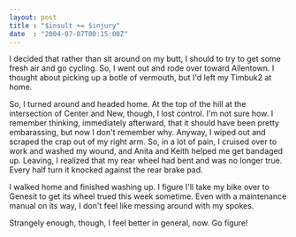 ```yaml
---
layout: post
title : "$insult += $injury"
date  : "2004-07-07T00:15:00Z"
---
```

I decided that rather than sit around on my butt, I should to try to get some fresh air and go cycling.  So, I went out and rode over toward Allentown.  I thought about picking up a botle of vermouth, but I'd left my Timbuk2 at home.

So, I turned around and headed home.  At the top of the hill at the intersection of Center and New, though, I lost control.  I'm not sure how.  I remember thinking, immediately afterward, that it should have been pretty embarassing, but now I don't remember why.  Anyway, I wiped out and scraped the crap out of my right arm.  So, in a lot of pain, I cruised over to work and washed my wound, and Anita and Keith helped me get bandaged up.  Leaving, I realized that my rear wheel had bent and was no longer true.  Every half turn it knocked against the rear brake pad.

I walked home and finished washing up.  I figure I'll take my bike over to Genesit to get its wheel trued this week sometime.  Even with a maintenance manual on its way, I don't feel like messing around with my spokes.

Strangely enough, though, I feel better in general, now.  Go figure!

